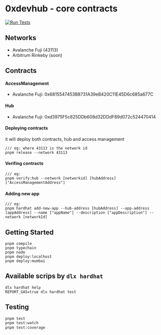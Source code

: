 # 0xdevhub - core contracts

[![Run Tests](https://github.com/0xdevhub/core-contracts/actions/workflows/tests.yml/badge.svg)](https://github.com/0xdevhub/core-contracts/actions/workflows/tests.yml)

## Networks

- Avalanche Fuji (43113)
- Arbitrum Rinkeby (soon)

## Contracts

#### AccessManagement

- Avalanche Fuji: 0x6815547453B8731A39eB420C11E45D6c685a677C

#### Hub

- Avalanche Fuji: 0xd3975F5c825DDb608d32DDdF89d072c524470414

#### Deploying contracts

it will deploy both contracts, hub and access management

```shell
/// eg: where 43113 is the network id
pnpm release --network 43113
```

#### Verifing contracts

```shell
/// eg:
pnpm verify:hub --network [networkid] [hubAddress] ["AccessManagementAddress"]
```

#### Adding new app

```shell
/// eg:
pnpm hardhat add-new-app --hub-address [hubAddress] --app-address [appAddress] --name ["appName"] --description ["appDescription"] --network [networkId]
```

## Getting Started

```shell
pnpm compile
pnpm typechain
pnpm node
pnpm deploy:localhost
pnpm deploy:mumbai
```

## Available scrips by `dlx hardhat`

```shell
dlx hardhat help
REPORT_GAS=true dlx hardhat test
```

## Testing

```bash
pnpm test
pnpm test:watch
pnpm test:coverage
```
